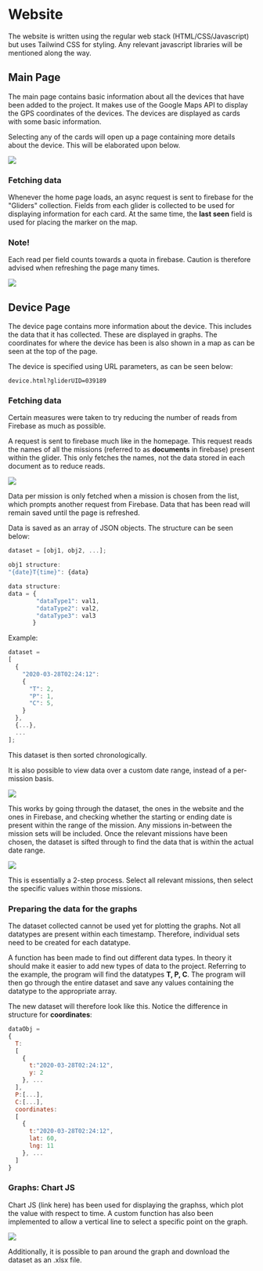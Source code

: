 # Website

The website is written using the regular web stack (HTML/CSS/Javascript) but uses Tailwind CSS for styling. Any relevant javascript libraries will be mentioned along the way.

## Main Page

The main page contains basic information about all the devices that have been added to the project. It makes use of the Google Maps API to display the GPS coordinates of the devices. The devices are displayed as cards with some basic information.

Selecting any of the cards will open up a page containing more details about the device. This will be elaborated upon below.

![](./figures/main_cards.png)

### Fetching data

Whenever the home page loads, an async request is sent to firebase for the "Gliders" collection. Fields from each glider is collected to be used for displaying information for each card. At the same time, the **last seen** field is used for placing the marker on the map.

### Note!

Each read per field counts towards a quota in firebase. Caution is therefore advised when refreshing the page many times.

![](./figures/main_cards_fb.png)


## Device Page

The device page contains more information about the device. This includes the data that it has collected. These are displayed in graphs. The coordinates for where the device has been is also shown in a map as can be seen at the top of the page.

The device is specified using URL parameters, as can be seen below:
```
device.html?gliderUID=039189
```

### Fetching data
Certain measures were taken to try reducing the number of reads from Firebase as much as possible.

A request is sent to firebase much like in the homepage. This request reads the names of all the missions (referred to as **documents** in firebase) present within the glider. This only fetches the names, not the data stored in each document as to reduce reads.

![](./figures/device_list.png)

Data per mission is only fetched when a mission is chosen from the list, which prompts another request from Firebase. Data that has been read will remain saved until the page is refreshed. 

Data is saved as an array of JSON objects. The structure can be seen below:
```*.jsx
dataset = [obj1, obj2, ...];

obj1 structure:
"{date}T{time}": {data}

data structure:
data = {
        "dataType1": val1,
        "dataType2": val2,
        "dataType3": val3
       }
```

Example:
```*.jsx
dataset = 
[
  {
    "2020-03-28T02:24:12":
    {
      "T": 2,
      "P": 1,
      "C": 5,
    }
  },
  {...},
  ...
];
```

This dataset is then sorted chronologically.

It is also possible to view data over a custom date range, instead of a per-mission basis.

![](./figures/device_date.png)

This works by going through the dataset, the ones in the website and the ones in Firebase, and checking whether the starting or ending date is present within the range of the mission. Any missions in-between the mission sets will be included. Once the relevant missions have been chosen, the dataset is sifted through to find the data that is within the actual date range.

![](./figures/device_date_picking.png)

This is essentially a 2-step process. Select all relevant missions, then select the specific values within those missions.

### Preparing the data for the graphs
The dataset collected cannot be used yet for plotting the graphs. Not all datatypes are present within each timestamp. Therefore, individual sets need to be created for each datatype.

A function has been made to find out different data types. In theory it should make it easier to add new types of data to the project. Referring to the example, the program will find the datatypes **T, P, C**. The program will then go through the entire dataset and save any values containing the datatype to the appropriate array.

The new dataset will therefore look like this. Notice the difference in structure for **coordinates**:

```*.jsx
dataObj =
{
  T:
  [
    {
      t:"2020-03-28T02:24:12",
      y: 2
    }, ...
  ],
  P:[...],
  C:[...],
  coordinates:
  [
    {
      t:"2020-03-28T02:24:12",
      lat: 60,
      lng: 11
    }, ...
  ]
}
```



### Graphs: Chart JS

Chart JS (link here) has been used for displaying the graphss, which plot the value with respect to time. A custom function has also been implemented to allow a vertical line to select a specific point on the graph.

![](./figures/device_graph.png)

Additionally, it is possible to pan around the graph and download the dataset as an .xlsx file.